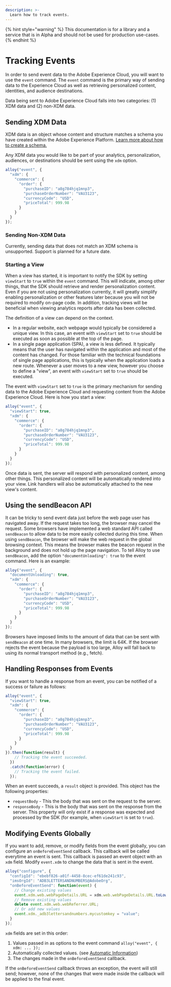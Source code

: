 ```yaml
---
description: >-
  Learn how to track events. 
---
```


{% hint style="warning" %}
This documentation is for a library and a service that is in Alpha and should not be used for production use-cases. 
{% endhint %}

# Tracking Events

In order to send event data to the Adobe Experience Cloud, you will want to use the `event` command. The `event` command is the primary way of sending data to the Experience Cloud as well as retrieving personalized content, identities, and audience destinations.

Data being sent to Adobe Experience Cloud falls into two categories: (1) XDM data and (2) non-XDM data.

## Sending XDM Data

XDM data is an object whose content and structure matches a schema you have created within the Adobe Experience Platform. [Learn more about how to create a schema.](https://www.adobe.io/apis/experienceplatform/home/tutorials/alltutorials.html#!api-specification/markdown/narrative/tutorials/schema_editor_tutorial/schema_editor_tutorial.md)

Any XDM data you would like to be part of your analytics, personalization, audiences, or destinations should be sent using the `xdm` option.

```javascript
alloy("event", {
  "xdm": {
    "commerce": {
      "order": {
        "purchaseID": "a8g784hjq1mnp3",
        "purchaseOrderNumber": "VAU3123",
        "currencyCode": "USD",
        "priceTotal": 999.98
      }
    }
  }
});
``` 

### Sending Non-XDM Data

Currently, sending data that does not match an XDM schema is unsupported. Support is planned for a future date. 

### Starting a View

When a view has started, it is important to notify the SDK by setting `viewStart` to `true` within the `event` command. This will indicate, among other things, that the SDK should retrieve and render personalization content. Even if you are not using personalization currently, it will greatly simplify enabling personalization or other features later because you will not be required to modify on-page code. In addition, tracking views will be beneficial when viewing analytics reports after data has been collected.

The definition of a view can depend on the context.

* In a regular website, each webpage would typically be considered a unique view. In this case, an event with `viewStart` set to `true` should be executed as soon as possible at the top of the page.
* In a single page application \(SPA\), a view is less defined. It typically means that the user has navigated within the application and most of the content has changed. For those familiar with the technical foundations of single page applications, this is typically when the application loads a new route. Whenever a user moves to a new view, however you choose to define a "view", an event with `viewStart` set to `true` should be executed.

The event with `viewStart` set to `true` is the primary mechanism for sending data to the Adobe Experience Cloud and requesting content from the Adobe Experience Cloud. Here is how you start a view:

```javascript
alloy("event", {
  "viewStart": true,
  "xdm": {
    "commerce": {
      "order": {
        "purchaseID": "a8g784hjq1mnp3",
        "purchaseOrderNumber": "VAU3123",
        "currencyCode": "USD",
        "priceTotal": 999.98
      }
    }
  }
});
```

Once data is sent, the server will respond with personalized content, among other things. This personalized content will be automatically rendered into your view. Link handlers will also be automatically attached to the new view's content.

## Using the sendBeacon API

It can be tricky to send event data just before the web page user has navigated away. If the request takes too long, the browser may cancel the request. Some browsers have implemented a web standard API called `sendBeacon` to allow data to be more easily collected during this time. When using `sendBeacon`, the browser will make the web request in the global browsing context. This means the browser makes the beacon request in the background and does not hold up the page navigation. To tell Alloy to use `sendBeacon`, add the option `"documentUnloading": true` to the event command.  Here is an example:

```javascript
alloy("event", {
  "documentUnloading": true,
  "xdm": {
    "commerce": {
      "order": {
        "purchaseID": "a8g784hjq1mnp3",
        "purchaseOrderNumber": "VAU3123",
        "currencyCode": "USD",
        "priceTotal": 999.98
      }
    }
  }
});
```

Browsers have imposed limits to the amount of data that can be sent with `sendBeacon` at one time. In many browsers, the limit is 64K. If the browser rejects the event because the payload is too large, Alloy will fall back to using its normal transport method (e.g., fetch).

## Handling Responses from Events

If you want to handle a response from an event, you can be notified of a success or failure as follows: 

```javascript
alloy("event", {
  "viewStart": true,
  "xdm": {
    "commerce": {
      "order": {
        "purchaseID": "a8g784hjq1mnp3",
        "purchaseOrderNumber": "VAU3123",
        "currencyCode": "USD",
        "priceTotal": 999.98
      }
    }
  }
}).then(function(result) {
    // Tracking the event succeeded.
  })
  .catch(function(error) {
    // Tracking the event failed.
  });
```

When an event succeeds, a `result` object is provided. This object has the following properties:

 * `requestBody` - This the body that was sent on the request to the server.
 * `responseBody` - This is the body that was sent on the response from the server. This property will only exist if a response was expected and processed by the SDK (for example, when `viewStart` is set to `true`).
 
## Modifying Events Globally

If you want to add, remove, or modify fields from the event globally, you can configure an `onBeforeEventSend` callback.  This callback will be called everytime an event is sent.  This callback is passed an event object with an `xdm` field.  Modify `event.xdm` to change the data that is sent in the event.

```javascript
alloy("configure", {
  "configId": "ebebf826-a01f-4458-8cec-ef61de241c93",
  "imsOrgId": "ADB3LETTERSANDNUMBERS@AdobeOrg",
  "onBeforeEventSend": function(event) {
    // Change existing values
    event.xdm.web.webPageDetails.URL = xdm.web.webPageDetails.URL.toLowerCase();
    // Remove existing values
    delete event.xdm.web.webReferrer.URL;
    // Or add new values
    event.xdm._adb3lettersandnumbers.mycustomkey = "value";
  }
});
```

`xdm` fields are set in this order:

1. Values passed in as options to the event command `alloy("event", { xdm: ... });`
2. Automatically collected values.  (see [Automatic Information](../reference/automatic-information.md))
3. The changes made in the `onBeforeEventSend` callback.

If the `onBeforeEventSend` callback throws an exception, the event will still send; however, none of the changes that were made inside the callback will be applied to the final event.
